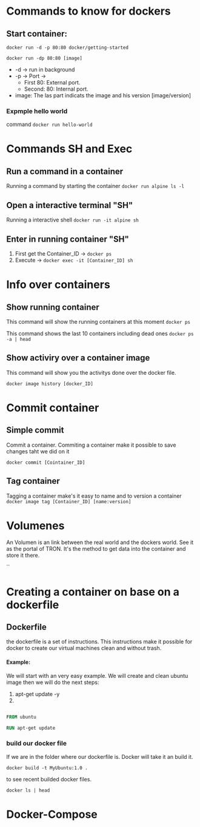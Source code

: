 # Commands to know for dockers

## Start container:
`docker run -d -p 80:80 docker/getting-started`

`docker run -dp 80:80 [image]`

- -d -> run in background
- -p -> Port -> 
    - First 80: External port. 
    - Second: 80: Internal port.
- image: The las part indicats the image and his version [image/version]

### Expmple hello world
command `docker run hello-world`


# Commands SH and Exec
## Run a command in a container
Running a command by starting the container
`docker run alpine ls -l`

## Open a interactive terminal "SH"
Running a interactive shell
`docker run -it alpine sh`

## Enter in running container "SH"
1. First get the Container_ID -> `docker ps`
2. Execute -> `docker exec -it [Container_ID] sh`


# Info over containers
## Show running container
This command will show the running containers at this moment
`docker ps`

This command shows the last 10 containers including dead ones
`docker ps -a | head`


## Show activiry over a container image
This command will show you the activitys done over the docker file.

`docker image history [docker_ID]`


# Commit container
## Simple commit
Commit a container. Commiting a container make it possible to save changes taht we did on it 

`docker commit [Cointainer_ID]`

## Tag container
Tagging a container make's it easy to name and to version a container
`docker image tag [Container_ID] [name:version]`


# Volumenes
An Volumen is an link between the real world and the dockers world. See it as the portal of TRON. It's the method to get data into the container and store it there.

``



# Creating a container on base on a dockerfile
## Dockerfile
the dockerfile is a set of instructions. This instructions make it possible for docker to create our virtual machines clean and without trash.

#### Example:

We will start with an very easy example. We will create and clean ubuntu image then we will do the next steps:

1. apt-get update -y
2. 


```dockerfile

FROM ubuntu

RUN apt-get update

```

### build our docker file

If we are in the folder where our dockerfile is. Docker will take it an build it. 

`docker build -t MyUbuntu:1.0 .`

to see recent builded docker files.

`docker ls | head`


# Docker-Compose


